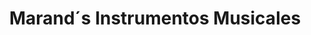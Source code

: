 ---
title: "Marand´s Instrumentos Musicales"
url: /lobos/marand-s-instrumentos-musicales/
shop: Instrumente
---
